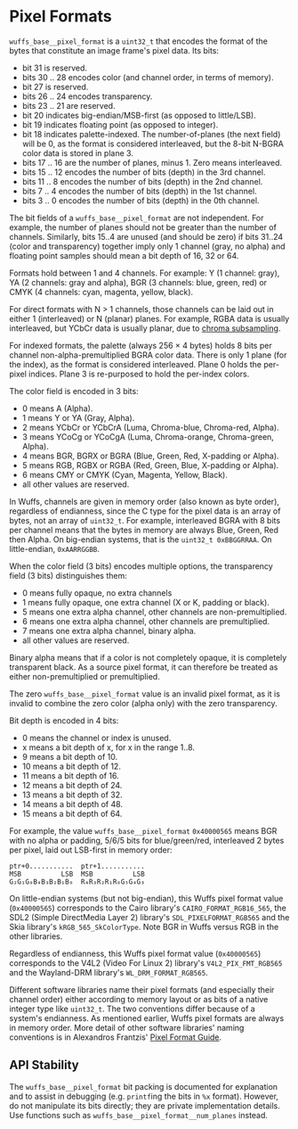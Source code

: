 # Pixel Formats

`wuffs_base__pixel_format` is a `uint32_t` that encodes the format of the bytes
that constitute an image frame's pixel data. Its bits:

- bit        31 is reserved.
- bits 30 .. 28 encodes color (and channel order, in terms of memory).
- bit        27 is reserved.
- bits 26 .. 24 encodes transparency.
- bits 23 .. 21 are reserved.
- bit        20 indicates big-endian/MSB-first (as opposed to little/LSB).
- bit        19 indicates floating point (as opposed to integer).
- bit        18 indicates palette-indexed. The number-of-planes (the next
                field) will be 0, as the format is considered interleaved,
                but the 8-bit N-BGRA color data is stored in plane 3.
- bits 17 .. 16 are the number of planes, minus 1. Zero means interleaved.
- bits 15 .. 12 encodes the number of bits (depth) in the 3rd channel.
- bits 11 ..  8 encodes the number of bits (depth) in the 2nd channel.
- bits  7 ..  4 encodes the number of bits (depth) in the 1st channel.
- bits  3 ..  0 encodes the number of bits (depth) in the 0th channel.

The bit fields of a `wuffs_base__pixel_format` are not independent. For
example, the number of planes should not be greater than the number of
channels. Similarly, bits 15..4 are unused (and should be zero) if bits 31..24
(color and transparency) together imply only 1 channel (gray, no alpha) and
floating point samples should mean a bit depth of 16, 32 or 64.

Formats hold between 1 and 4 channels. For example: Y (1 channel: gray), YA (2
channels: gray and alpha), BGR (3 channels: blue, green, red) or CMYK (4
channels: cyan, magenta, yellow, black).

For direct formats with N > 1 channels, those channels can be laid out in
either 1 (interleaved) or N (planar) planes. For example, RGBA data is usually
interleaved, but YCbCr data is usually planar, due to [chroma
subsampling](/doc/note/pixel-subsampling.md).

For indexed formats, the palette (always 256 × 4 bytes) holds 8 bits per
channel non-alpha-premultiplied BGRA color data. There is only 1 plane (for the
index), as the format is considered interleaved. Plane 0 holds the per-pixel
indices. Plane 3 is re-purposed to hold the per-index colors.

The color field is encoded in 3 bits:

- 0 means                   A (Alpha).
- 1 means Y         or     YA (Gray, Alpha).
- 2 means YCbCr     or YCbCrA (Luma, Chroma-blue, Chroma-red, Alpha).
- 3 means YCoCg     or YCoCgA (Luma, Chroma-orange, Chroma-green, Alpha).
- 4 means BGR, BGRX or   BGRA (Blue, Green, Red, X-padding or Alpha).
- 5 means RGB, RGBX or   RGBA (Red, Green, Blue, X-padding or Alpha).
- 6 means CMY       or   CMYK (Cyan, Magenta, Yellow, Black).
- all other values are reserved.

In Wuffs, channels are given in memory order (also known as byte order),
regardless of endianness, since the C type for the pixel data is an array of
bytes, not an array of `uint32_t`. For example, interleaved BGRA with 8 bits
per channel means that the bytes in memory are always Blue, Green, Red then
Alpha. On big-endian systems, that is the `uint32_t 0xBBGGRRAA`. On
little-endian, `0xAARRGGBB`.

When the color field (3 bits) encodes multiple options, the transparency field
(3 bits) distinguishes them:

- 0 means fully opaque, no extra channels
- 1 means fully opaque, one extra channel (X or K, padding or black).
- 5 means one extra alpha channel, other channels are non-premultiplied.
- 6 means one extra alpha channel, other channels are     premultiplied.
- 7 means one extra alpha channel, binary alpha.
- all other values are reserved.

Binary alpha means that if a color is not completely opaque, it is completely
transparent black. As a source pixel format, it can therefore be treated as
either non-premultiplied or premultiplied.

The zero `wuffs_base__pixel_format` value is an invalid pixel format, as it is
invalid to combine the zero color (alpha only) with the zero transparency.

Bit depth is encoded in 4 bits:

-  0 means the channel or index is unused.
-  x means a bit depth of  x, for x in the range 1..8.
-  9 means a bit depth of 10.
- 10 means a bit depth of 12.
- 11 means a bit depth of 16.
- 12 means a bit depth of 24.
- 13 means a bit depth of 32.
- 14 means a bit depth of 48.
- 15 means a bit depth of 64.

For example, the value `wuffs_base__pixel_format` `0x40000565` means BGR with
no alpha or padding, 5/6/5 bits for blue/green/red, interleaved 2 bytes per
pixel, laid out LSB-first in memory order:

```
ptr+0...........  ptr+1...........
MSB          LSB  MSB          LSB
G₂G₁G₀B₄B₃B₂B₁B₀  R₄R₃R₂R₁R₀G₅G₄G₃
```

On little-endian systems (but not big-endian), this Wuffs pixel format value
(`0x40000565`) corresponds to the Cairo library's `CAIRO_FORMAT_RGB16_565`, the
SDL2 (Simple DirectMedia Layer 2) library's `SDL_PIXELFORMAT_RGB565` and the
Skia library's `kRGB_565_SkColorType`. Note BGR in Wuffs versus RGB in the
other libraries.

Regardless of endianness, this Wuffs pixel format value (`0x40000565`)
corresponds to the V4L2 (Video For Linux 2) library's `V4L2_PIX_FMT_RGB565` and
the Wayland-DRM library's `WL_DRM_FORMAT_RGB565`.

Different software libraries name their pixel formats (and especially their
channel order) either according to memory layout or as bits of a native integer
type like `uint32_t`. The two conventions differ because of a system's
endianness. As mentioned earlier, Wuffs pixel formats are always in memory
order. More detail of other software libraries' naming conventions is in
Alexandros Frantzis' [Pixel Format
Guide](https://afrantzis.github.io/pixel-format-guide/).


## API Stability

The `wuffs_base__pixel_format` bit packing is documented for explanation and to
assist in debugging (e.g. `printf`ing the bits in `%x` format). However, do
not manipulate its bits directly; they are private implementation details. Use
functions such as `wuffs_base__pixel_format__num_planes` instead.
